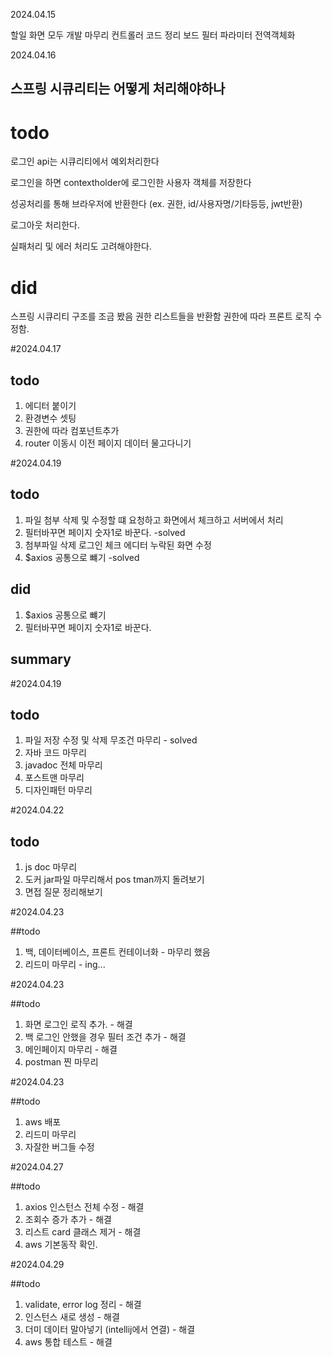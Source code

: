 2024.04.15

할일
화면 모두 개발 마무리
컨트롤러 코드 정리
보드 필터 파라미터 전역객체화

2024.04.16

## 스프링 시큐리티는 어떻게 처리해야하나

# todo

로그인 api는 시큐리티에서 예외처리한다

로그인을 하면 contextholder에 로그인한 사용자 객체를 저장한다

성공처리를 통해 브라우저에 반환한다 (ex. 권한, id/사용자명/기타등등, jwt반환)

로그아웃 처리한다.

실패처리 및 에러 처리도 고려해야한다.

# did

스프링 시큐리티 구조를 조금 봤음
권한 리스트들을 반환함
권한에 따라 프론트 로직 수정함.


#2024.04.17

## todo

1. 에디터 붙이기
2. 환경변수 셋팅
3. 권한에 따라 컴포넌트추가
4. router 이동시 이전 페이지 데이터 물고다니기


#2024.04.19

## todo
1. 파일 첨부 삭제 및 수정할 떄 요청하고 화면에서 체크하고 서버에서 처리
2. 필터바꾸면 페이지 숫자1로 바꾼다. -solved
3. 첨부파일 삭제
   로그인 체크
   에디터 누락된 화면 수정
4. $axios 공통으로 뺴기 -solved


## did
1. $axios 공통으로 뺴기
2. 필터바꾸면 페이지 숫자1로 바꾼다.

## summary

#2024.04.19

## todo
1. 파일 저장 수정 및 삭제 무조건 마무리 - solved
2. 자바 코드 마무리
3. javadoc 전체 마무리
4. 포스트맨 마무리
5. 디자인패턴 마무리


#2024.04.22

## todo
1. js doc 마무리
2. 도커 jar파일 마무리해서 pos tman까지 돌려보기
3. 면접 질문 정리해보기


#2024.04.23

##todo
1. 백, 데이터베이스, 프론트 컨테이너화 - 마무리 했음
2. 리드미 마무리 - ing...  


#2024.04.23

##todo
1. 화면 로그인 로직 추가. - 해결
2. 백 로그인 안했을 경우 필터 조건 추가 - 해결
3. 메인페이지 마무리 - 해결
4. postman 찐 마무리


#2024.04.23

##todo
1. aws 배포
2. 리드미 마무리
3. 자잘한 버그들 수정


#2024.04.27

##todo
1. axios 인스턴스 전체 수정 - 해결
2. 조회수 증가 추가 - 해결
3. 리스트 card 클래스 제거 - 해결
4. aws 기본동작 확인. 


#2024.04.29

##todo
1. validate, error log 정리 - 해결 
2. 인스턴스 새로 생성 - 해결
3. 더미 데이터 말아넣기 (intellij에서 연결) - 해결
4. aws 통합 테스트 - 해결
